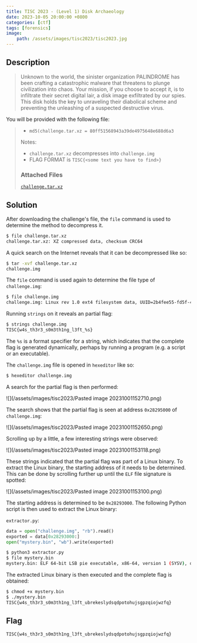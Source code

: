 ```yaml
---
title: TISC 2023 - (Level 1) Disk Archaeology
date: 2023-10-05 20:00:00 +0800
categories: [ctf]
tags: [forensics]
image:
    path: /assets/images/tisc2023/tisc2023.jpg
---
```

## Description

> Unknown to the world, the sinister organization PALINDROME has been crafting a catastrophic malware that threatens to plunge civilization into chaos. Your mission, if you choose to accept it, is to infiltrate their secret digital lair, a disk image exfiltrated by our spies. This disk holds the key to unraveling their diabolical scheme and preventing the unleashing of a suspected destructive virus. 
>
  You will be provided with the following file:  
> - `md5(challenge.tar.xz = 80ff51568943a39de4975648e688d6a3`  
>
>Notes:  
> - `challenge.tar.xz` decompresses into `challenge.img`
> - FLAG FORMAT is `TISC{<some text you have to find>}`
>
> ### Attached Files
> [`challenge.tar.xz`](https://api.tisc.csit-events.sg/file?id=clmdixhae2mx10886l94sz8p6&name=challenge.tar.xz)

## Solution

After downloading the challenge's file, the `file` command is used to determine the method to decompress it.

```bash
$ file challenge.tar.xz
challenge.tar.xz: XZ compressed data, checksum CRC64
```

A quick search on the Internet reveals that it can be decompressed like so:

```bash
$ tar -xvf challenge.tar.xz
challenge.img
```

The `file` command is used again to determine the file type of `challenge.img`:

```bash
$ file challenge.img   
challenge.img: Linux rev 1.0 ext4 filesystem data, UUID=2b4fee55-fd5f-483c-a85f-856944731f0f (extents) (64bit) (large files) (huge files)
```

Running `strings` on it reveals an partial flag:

```bash
$ strings challenge.img
TISC{w4s_th3r3_s0m3th1ng_l3ft_%s}
```

The `%s` is a format specifier for a string, which indicates that the complete flag is generated dynamically, perhaps by running a program (e.g. a script or an executable).

The `challenge.img` file is opened in `hexeditor` like so:

```bash
$ hexeditor challenge.img
```

A search for the partial flag is then performed:

![](/assets/images/tisc2023/Pasted image 20231001152710.png)

The search shows that the partial flag is seen at address `0x28295000` of `challenge.img`:

![](/assets/images/tisc2023/Pasted image 20231001152650.png)

Scrolling up by a little, a few interesting strings were observed:

![](/assets/images/tisc2023/Pasted image 20231001153118.png)

These strings indicated that the partial flag was part of a Linux binary. To extract the Linux binary, the starting address of it needs to be determined. This can be done by scrolling further up until the `ELF` file signature is spotted:

![](/assets/images/tisc2023/Pasted image 20231001153100.png)

The starting address is determined to be `0x28293000`. The following Python script is then used to extract the Linux binary:

`extractor.py`:
```python
data = open("challenge.img", "rb").read()
exported = data[0x28293000:]
open("mystery.bin", "wb").write(exported)
```

```bash
$ python3 extractor.py
$ file mystery.bin
mystery.bin: ELF 64-bit LSB pie executable, x86-64, version 1 (SYSV), dynamically linked, interpreter /lib/ld-musl-x86_64.so.1, with debug_info, not stripped
```

The extracted Linux binary is then executed and the complete flag is obtained:

```bash
$ chmod +x mystery.bin
$ ./mystery.bin
TISC{w4s_th3r3_s0m3th1ng_l3ft_ubrekeslydsqdpotohujsgpzqiojwzfq}
```

## Flag

`TISC{w4s_th3r3_s0m3th1ng_l3ft_ubrekeslydsqdpotohujsgpzqiojwzfq}`